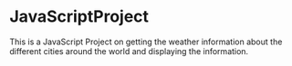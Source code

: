 # JavaScriptProject
This is a JavaScript Project on getting the weather information about the different cities around the world and displaying the information.
